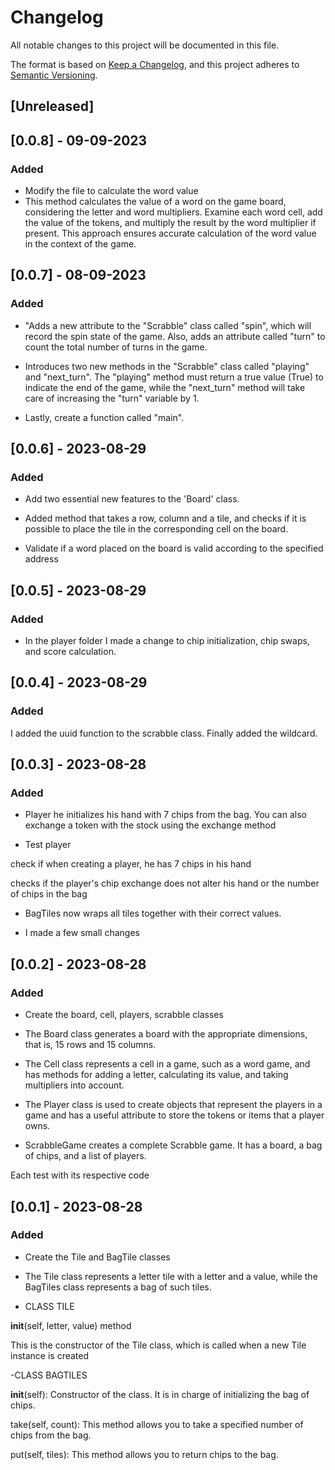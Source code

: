 # Changelog

All notable changes to this project will be documented in this file.

The format is based on [Keep a Changelog](https://keepachangelog.com/en/1.0.0/),
and this project adheres to [Semantic Versioning](https://semver.org/spec/v2.0.0.html).

## [Unreleased]

## [0.0.8] - 09-09-2023

### Added

- Modify the file to calculate the word value
- This method calculates the value of a word on the game board, considering the letter and word multipliers. Examine each word cell, add the value of the tokens, and multiply the result by the word multiplier if present. This approach ensures accurate calculation of the word value in the context of the game.



## [0.0.7] - 08-09-2023

### Added

- "Adds a new attribute to the "Scrabble" class called "spin", which will record the spin state of the game. Also, adds an attribute called "turn" to count the total number of turns in the game.

- Introduces two new methods in the "Scrabble" class called "playing" and "next_turn". The "playing" method must return a true value (True) to indicate the end of the game, while the "next_turn" method will take care of increasing the "turn" variable by 1.

- Lastly, create a function called "main".




## [0.0.6] - 2023-08-29

### Added

- Add two essential new features to the 'Board' class.

- Added method that takes a row, column and a tile, and checks if it is possible to place the tile in the corresponding cell on the board.

- Validate if a word placed on the board is valid according to the specified address

## [0.0.5] - 2023-08-29

### Added


- In the player folder I made a change to chip initialization, chip swaps, and score calculation.


## [0.0.4] - 2023-08-29

### Added

I added the uuid function to the scrabble class.
Finally added the wildcard.



## [0.0.3] - 2023-08-28

### Added

- Player
he initializes his hand with 7 chips from the bag. You can also exchange a token with the stock using the exchange method

- Test player

check if when creating a player, he has 7 chips in his hand

checks if the player's chip exchange does not alter his hand or the number of chips in the bag

- BagTiles now wraps all tiles together with their correct values.

- I made a few small changes

## [0.0.2] - 2023-08-28

### Added

- Create the board, cell, players, scrabble classes

- The Board class generates a board with the appropriate dimensions, that is, 15 rows and 15 columns.

- The Cell class represents a cell in a game, such as a word game, and has methods for adding a letter, calculating its value, and taking multipliers into account.

- The Player class is used to create objects that represent the players in a game and has a useful attribute to store the tokens or items that a player owns.

- ScrabbleGame creates a complete Scrabble game. It has a board, a bag of chips, and a list of players.

Each test with its respective code

## [0.0.1] - 2023-08-28

### Added

- Create the Tile and BagTile classes

- The Tile class represents a letter tile with a letter and a value, while the BagTiles class represents a bag of such tiles.

- CLASS TILE

 __init__(self, letter, value) method

This is the constructor of the Tile class, which is called when a new Tile instance is created

-CLASS BAGTILES

__init__(self): Constructor of the class. It is in charge of initializing the bag of chips.

take(self, count): This method allows you to take a specified number of chips from the bag.

put(self, tiles): This method allows you to return chips to the bag.



